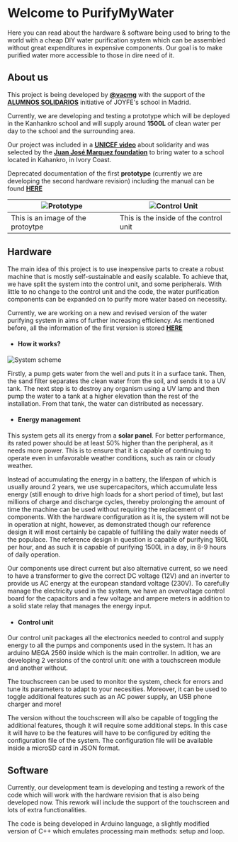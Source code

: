 # Welcome to PurifyMyWater
Here you can read about the hardware & software being used to bring to the world with a cheap DIY water purification system which can be assembled without great expenditures in expensive components. Our goal is to make purified water more accessible to those in dire need of it.

## About us
This project is being developed by [**@vacmg**](https://github.com/vacmg) with the support of the [**ALUMNOS SOLIDARIOS**](https://www.joyfe.es/gente-joyfe/alumnos-solidarios/) initiative of JOYFE's school in Madrid.

Currently, we are developing and testing a prototype which will be deployed in the Kanhankro school and will supply around **1500L** of clean water per day to the school and the surrounding area.

Our project was included in a [**UNICEF video**](http://www.youtube.com/watch?v=UPMDZqc1k5A&t=4m5s) about solidarity and was selected by the [**Juan José Marquez foundation**](https://fundacionjjmarquez.org/) to bring water to a school located in Kahankro, in Ivory Coast.

Deprecated documentation of the first **prototype** (currently we are developing the second hardware revision) including the manual can be found [**HERE**](https://drive.google.com/drive/u/1/folders/1oBQqVKW_CtPYmneLX6VQYX_fBKi4t3Yf)

![Prototype](https://github.com/vacmg/PurifyMyWater/raw/master/docs/media/20180611_103633_HDR.jpg) | ![Control Unit](https://github.com/vacmg/PurifyMyWater/raw/master/docs/media/20180802_202004.jpg)
------------ | -------------
This is an image of the protoytpe | This is the inside of the control unit

## Hardware
The main idea of this project is to use inexpensive parts to create a robust machine that is mostly self-sustainable and easily scalable. To achieve that, we have split the system into the control unit, and some peripherals. With little to no change to the control unit and the code, the water purification components can be expanded on to purify more water based on necessity.

Currently, we are working on a new and revised version of the water purifying system in aims of further increasing efficiency. As mentioned before, all the information of the first version is stored [**HERE**](https://drive.google.com/drive/u/1/folders/1oBQqVKW_CtPYmneLX6VQYX_fBKi4t3Yf)
- #### How it works?

![System scheme](https://raw.githubusercontent.com/vacmg/PurifyMyWater/master/Schematics/Scan.jpg)

Firstly, a pump gets water from the well and puts it in a surface tank. Then, the sand filter separates the clean water from the soil, and sends it to a UV tank.
The next step is to destroy any organism using a UV lamp and then pump the water to a tank at a higher elevation than the rest of the installation.
From that tank, the water can distributed as necessary.

- #### Energy management

This system gets all its energy from a **solar panel**. For better performance, its rated power should be at least 50% higher than the peripheral, as it needs more power. This is to ensure that it is capable of continuing to operate even in unfavorable weather conditions, such as rain or cloudy weather.

Instead of accumulating the energy in a battery, the lifespan of which is usually around 2 years, we use supercapacitors, which accumulate less energy (still enough to drive high loads for a short period of time), but last millions of charge and discharge cycles, thereby prolonging the amount of time the machine can be used without requiring the replacement of components. With the hardware configuration as it is, the system will not be in operation at night, however, as demonstrated though our reference design it will most certainly be capable of fulfilling the daily water needs of the populace. The reference design in question is capable of purifying 180L per hour, and as such it is capable of purifying 1500L in a day, in 8-9 hours of daily operation.

Our components use direct current but also alternative current, so we need to have a transformer to give the correct DC voltage (12V) and an inverter to provide us AC energy at the european standard voltage (230V). To carefully manage the electricity used in the system, we have an overvoltage control board for the capacitors and a few voltage and ampere meters in addition to a solid state relay that manages the energy input.

- #### Control unit

Our control unit packages all the electronics needed to control and supply energy to all the pumps and components used in the system. It has an arduino MEGA 2560 inside which is the main controller. In adition, we are developing 2 versions of the control unit: one with a touchscreen module and another without.

The touchscreen can be used to monitor the system, check for errors and tune its parameters to adapt to your necesities. Moreover, it can be used to toggle additional features such as an AC power supply, an USB phone charger and more!

The version without the touchscreen will also be capable of toggling the additional features, though it will require some additional steps. In this case it will have to be the features will have to be configured by editing the configuration file of the system. The configuration file will be available inside a microSD card in JSON format.

## Software
Currently, our development team is developing and testing a rework of the code which will work with the hardware revision that is also being developed now. This rework will include the support of the touchscreen and lots of extra functionalities.

The code is being developed in Arduino language, a slightly modified version of C++ which emulates processing main methods: setup and loop.
